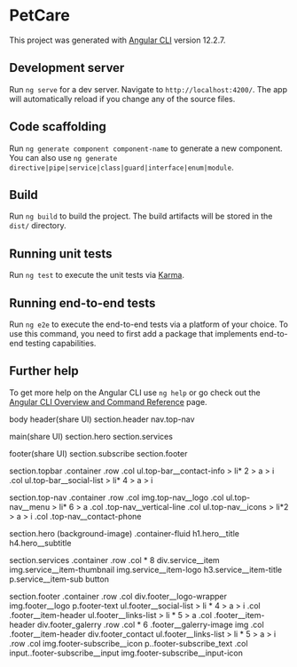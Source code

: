 # PetCare

This project was generated with [Angular CLI](https://github.com/angular/angular-cli) version 12.2.7.

## Development server

Run `ng serve` for a dev server. Navigate to `http://localhost:4200/`. The app will automatically reload if you change any of the source files.

## Code scaffolding

Run `ng generate component component-name` to generate a new component. You can also use `ng generate directive|pipe|service|class|guard|interface|enum|module`.

## Build

Run `ng build` to build the project. The build artifacts will be stored in the `dist/` directory.

## Running unit tests

Run `ng test` to execute the unit tests via [Karma](https://karma-runner.github.io).

## Running end-to-end tests

Run `ng e2e` to execute the end-to-end tests via a platform of your choice. To use this command, you need to first add a package that implements end-to-end testing capabilities.

## Further help

To get more help on the Angular CLI use `ng help` or go check out the [Angular CLI Overview and Command Reference](https://angular.io/cli) page.


body
  header(share UI)
    section.header
    nav.top-nav

  main(share UI)
    section.hero
    section.services

  footer(share UI)
    section.subscribe
    section.footer



section.topbar
  .container
    .row
      .col
        ul.top-bar__contact-info > li* 2 > a  > i
      .col
        ul.top-bar__social-list > li* 4 > a  > i

section.top-nav
  .container
    .row
      .col
        img.top-nav__logo
      .col
        ul.top-nav__menu > li* 6 > a 
      .col
       .top-nav__vertical-line
      .col
        ul.top-nav__icons > li*2 > a > i
      .col
        .top-nav__contact-phone

section.hero (background-image)
  .container-fluid
    h1.hero__title
    h4.hero__subtitle

section.services
  .container
    .row
      .col * 8
        div.service__item
          img.service__item-thumbnail
          img.service__item-logo
          h3.service__item-title
          p.service__item-sub
          button

section.footer
  .container
    .row
      .col 
        div.footer__logo-wrapper
          img.footer__logo
        p.footer-text
        ul.footer__social-list > li * 4 > a > i
      .col
        .footer__item-header
        ul.footer__links-list > li * 5 > a 
      .col
        .footer__item-header
        div.footer_galerry
          .row
            .col * 6
              .footer__galerry-image
                img
      .col
        .footer__item-header
        div.footer_contact
          ul.footer__links-list > li * 5 > a  > i
    .row
      .col
          img.footer-subscribe__icon
          p..footer-subscribe_text
      .col
        input..footer-subscribe__input
        img.footer-subscribe__input-icon


